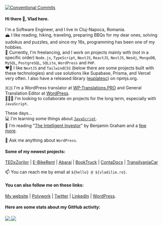 [![Conventional Commits](https://img.shields.io/badge/Conventional%20Commits-1.0.0-%23FE5196?logo=conventionalcommits&logoColor=white)](https://conventionalcommits.org)

#### Hi there 👋, Vlad here.

I'm a Software Engineer, and I live in Cluj-Napoca, Romania.  
🏔 I like reading, hiking, traveling, preparing BBQs for my dear ones, solving sudokus and puzzles, and since my 16s, programming has been one of my hobbies.  
🔭 Currently, I'm freelancing, and I work on projects mainly with (not in a specific order) `Node.js`, `TypeScript`, `NextJS`, `ReactJS`, `NestJS`, `Neo4j`, `MongoDB`, `MySQL`, `PostgreSQL`, `SQLite`, `WordPress` and `PHP`.  
❤️‍🔥 I like `NextJS` and `TailwindCSS` (below there are some projects built with these technologies) and use solutions like Supabase, Prisma, and Vercel very often.
I also have a released library ([euplatesc](https://www.npmjs.com/package/euplatesc)) on npmjs.org.

🇷🇴 I'm a WordPress translator at [WP-Translations.PRO](https://wp-translations.pro) and General Translation Editor at [WordPress](https://make.wordpress.org/polyglots).  
👨🏼‍💻 I'm looking to collaborate on projects for the long term, especially with `JavaScript`.

These days...  
💻 I'm learning some things about [`JavaScript`](https://javascript.info).  
📖 I'm reading "[The Intelligent Investor](https://www.goodreads.com/book/show/106835.The_Intelligent_Investor)" by Benjamin Graham
 and a [few more](https://www.goodreads.com/review/list/68128050?shelf=currently-reading).

💬 Ask me anything about `WordPress`.

#### Some of my newest projects:
[TEDxZorilor](https://tedxzorilor.com) | [E-BikeRent](https://e-bikerent.ro) | [Abarai](https://abarai.ro) | [BookTruck](https://booktruck.ro) | [ContaDocs](https://contadocs.ro) | [TransilvaniaCar](https://transilvaniacar.com)

📫 You can reach me by email at `${hello} @ ${vladilie.ro}`.

#### You can also follow me on these links:
[My website](https://vladilie.ro) | [Polywork](https://www.polywork.com/vladilie) | [Twitter](https://twitter.com/vladilie94) | [LinkedIn](https://www.linkedin.com/in/vladilie/) | [WordPress](https://profiles.wordpress.org/vladwtz). 

#### Here are some stats about my GitHub activity:
<a href = "https://github.com/vladutilie?tab=repositories">
  <img src = "https://github-readme-stats.vercel.app/api?username=vladutilie&count_private=true&show_icons=true&theme=dark&include_all_commits=true" align = "center" />
</a>

<a href = "https://github.com/vladutilie?tab=repositories">
  <img src = "https://github-readme-stats.vercel.app/api/top-langs/?username=vladutilie&langs_count=10&theme=dark&layout=compact&card_width=270" align = "center" />
</a>
